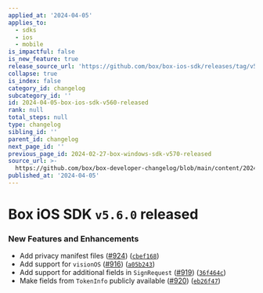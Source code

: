 ```yaml
---
applied_at: '2024-04-05'
applies_to:
  - sdks
  - ios
  - mobile
is_impactful: false
is_new_feature: true
release_source_url: 'https://github.com/box/box-ios-sdk/releases/tag/v5.6.0'
collapse: true
is_index: false
category_id: changelog
subcategory_id: ''
id: 2024-04-05-box-ios-sdk-v560-released
rank: null
total_steps: null
type: changelog
sibling_id: ''
parent_id: changelog
next_page_id: ''
previous_page_id: 2024-02-27-box-windows-sdk-v570-released
source_url: >-
  https://github.com/box/box-developer-changelog/blob/main/content/2024/04-05-box-ios-sdk-v560-released.md
published_at: '2024-04-05'
---
```

# Box iOS SDK `v5.6.0` released

### New Features and Enhancements

* Add privacy manifest files ([#924][1]) ([`cbef168`][2])
* Add support for `visionOS` ([#916][3]) ([`a05b243`][4])
* Add support for additional fields in `SignRequest` ([#919][5]) ([`36f464c`][6])
* Make fields from `TokenInfo` publicly available ([#920][7]) ([`eb26f47`][8])

[1]: https://github.com/box/box-ios-sdk/issues/924

[2]: https://github.com/box/box-ios-sdk/commit/cbef168bb872941899be26116c647ac29f5dd44b

[3]: https://github.com/box/box-ios-sdk/issues/916

[4]: https://github.com/box/box-ios-sdk/commit/a05b2433f1b2d0c1ec72f946e0706d03a4548703

[5]: https://github.com/box/box-ios-sdk/issues/919

[6]: https://github.com/box/box-ios-sdk/commit/36f464c23a161f5d0fcc6858c3615d884ce8ee07

[7]: https://github.com/box/box-ios-sdk/issues/920

[8]: https://github.com/box/box-ios-sdk/commit/eb26f47bbde6749f44f149e95b3610e41c16d2f2